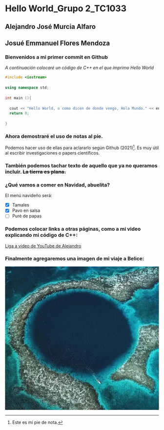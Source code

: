 # Hello World_Grupo 2_TC1033
## Alejandro José Murcia Alfaro
## Josué Emmanuel Flores Mendoza

### Bienvenidos a mi primer commit en Github

*A continuación colocaré un código de C++ en el que imprimo Hello World*

```cpp
#include <iostream>

using namespace std;

int main (){

  cout << "Hello World, o como dicen de donde vengo, Hola Mundo." << endl;
  return 0;
  
}

```

### Ahora demostraré el uso de notas al pie. 

Podemos hacer uso de ellas para aclararlo según Github (2021)[^1]. Es muy útil al escribir investigaciones o papers científicos. 

[^1]: Este es mi pie de nota.

### También podemos tachar texto de aquello que ya no queramos incluir. ~~La tierra es plana.~~

### ¿Qué vamos a comer en Navidad, abuelita?

El menú navideño será:

- [x] Tamales
- [x] Pavo en salsa
- [ ] Puré de papas

### Podemos colocar links a otras páginas, como a mi video explicando mi código de C++: 

[Liga a video de YouTube de Alejandro](https://youtu.be/eqYoJ1lf048)

### Finalmente agregaremos una imagen de mi viaje a Belice:

![Mi imagen de Belice](imagen.jpg)
